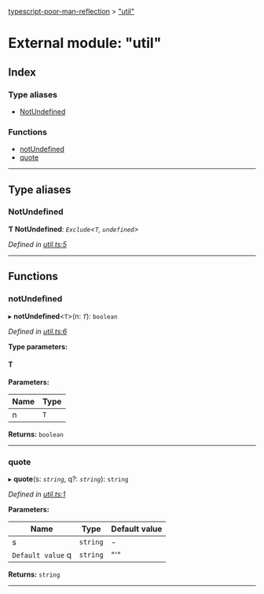 [typescript-poor-man-reflection](../README.md) > ["util"](../modules/_util_.md)

# External module: "util"

## Index

### Type aliases

* [NotUndefined](_util_.md#notundefined)

### Functions

* [notUndefined](_util_.md#notundefined-1)
* [quote](_util_.md#quote)

---

## Type aliases

<a id="notundefined"></a>

###  NotUndefined

**Ƭ NotUndefined**: *`Exclude`<`T`, `undefined`>*

*Defined in [util.ts:5](https://github.com/cancerberoSgx/typescript-poor-man-reflection/blob/1ad26a4/src/util.ts#L5)*

___

## Functions

<a id="notundefined-1"></a>

###  notUndefined

▸ **notUndefined**<`T`>(n: *`T`*): `boolean`

*Defined in [util.ts:6](https://github.com/cancerberoSgx/typescript-poor-man-reflection/blob/1ad26a4/src/util.ts#L6)*

**Type parameters:**

#### T 
**Parameters:**

| Name | Type |
| ------ | ------ |
| n | `T` |

**Returns:** `boolean`

___
<a id="quote"></a>

###  quote

▸ **quote**(s: *`string`*, q?: *`string`*): `string`

*Defined in [util.ts:1](https://github.com/cancerberoSgx/typescript-poor-man-reflection/blob/1ad26a4/src/util.ts#L1)*

**Parameters:**

| Name | Type | Default value |
| ------ | ------ | ------ |
| s | `string` | - |
| `Default value` q | `string` | &quot;&#x27;&quot; |

**Returns:** `string`

___

